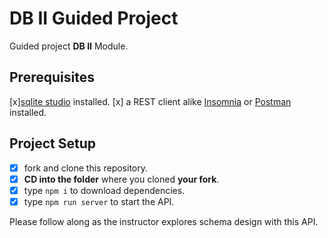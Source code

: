 # DB II Guided Project

Guided project **DB II** Module.

## Prerequisites

[x][sqlite studio](https://sqlitestudio.pl/index.rvt?act=download) installed.
[x] a REST client alike [Insomnia](https://insomnia.rest/download/) or [Postman](https://www.getpostman.com/downloads/) installed.

## Project Setup

- [x] fork and clone this repository.
- [x] **CD into the folder** where you cloned **your fork**.
- [x] type `npm i` to download dependencies.
- [x] type `npm run server` to start the API.

Please follow along as the instructor explores schema design with this API.
